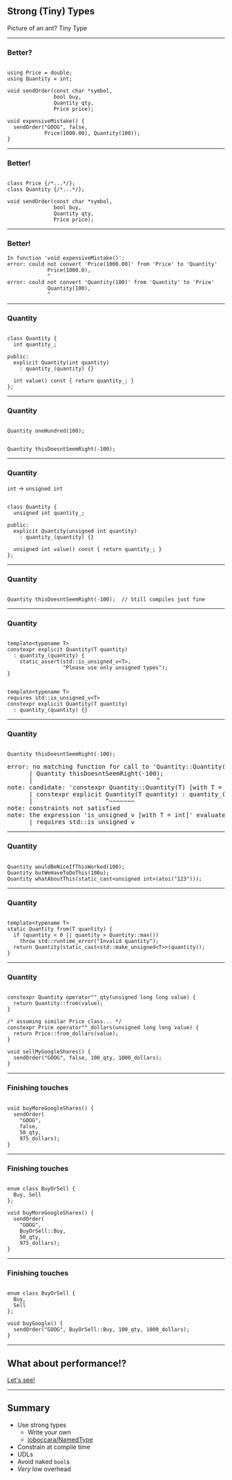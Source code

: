 ## Strong (Tiny) Types

Picture of an ant? Tiny Type

---

### Better?

<pre><code class="cpp" data-line-numbers="1-2|4-8|10-11" data-trim>
using Price = double;
using Quantity = int;

void sendOrder(const char *symbol,
               bool buy,
               Quantity qty,
               Price price);

void expensiveMistake() {
  sendOrder("GOOG", false, 
            Price(1000.00), Quantity(100));
}
</code></pre>

---

### Better!

<pre><code class="cpp" data-line-numbers data-trim>
class Price {/*...*/};
class Quantity {/*...*/};

void sendOrder(const char *symbol,
               bool buy,
               Quantity qty,
               Price price);
</code></pre>

---

### Better!

```
In function 'void expensiveMistake()':
error: could not convert 'Price(1000.00)' from 'Price' to 'Quantity'
             Price(1000.0),
             ^
error: could not convert 'Quantity(100)' from 'Quantity' to 'Price'
             Quantity(100),
             ^
```

---

### Quantity

<pre><code class="cpp" data-line-numbers="|2|5-6|8" data-trim>
class Quantity {
  int quantity_;

public:
  explicit Quantity(int quantity) 
    : quantity_(quantity) {}

  int value() const { return quantity_; }
};
</code></pre>

---

### Quantity

<pre><code class="cpp" data-line-numbers data-trim>
Quantity oneHundred(100);
</code></pre>

<pre class=fragment><code class="cpp" data-line-numbers data-trim>
Quantity thisDoesntSeemRight(-100);
</code></pre>

---

### Quantity

`int` -> `unsigned int`

<pre><code class="cpp" data-line-numbers="|2|5-6|8" data-trim>
class Quantity {
  unsigned int quantity_;

public:
  explicit Quantity(unsigned int quantity) 
    : quantity_(quantity) {}

  unsigned int value() const { return quantity_; }
};
</code></pre>

---

### Quantity

<pre><code class="cpp" data-line-numbers data-trim>
Quantity thisDoesntSeemRight(-100);  // Still compiles just fine
</code></pre>

---

### Quantity


<pre><code class="cpp" data-line-numbers= data-trim>
template&lt;typename T>
constexpr explicit Quantity(T quantity) 
  : quantity_(quantity) {
    static_assert(std::is_unsigned_v&lt;T>,
                  "Please use only unsigned types");
}
</code></pre>

<pre class=fragment><code class="cpp" data-line-numbers data-trim>
template&lt;typename T>
requires std::is_unsigned_v&lt;T>
constexpr explicit Quantity(T quantity)
  : quantity_(quantity) {}
</code></pre>

---

### Quantity

<pre><code class="cpp" data-line-numbers data-trim>
Quantity thisDoesntSeemRight(-100); 
</code></pre>

<pre class=fragment>
error: no matching function for call to 'Quantity::Quantity(int)'
      | Quantity thisDoesntSeemRight(-100);
      |                                  ^
note: candidate: 'constexpr Quantity::Quantity(T) [with T = int]'
      | constexpr explicit Quantity(T quantity) : quantity_(quantity) {}
      |                    ^~~~~~~~
note: constraints not satisfied
note: the expression 'is_unsigned_v<T> [with T = int]' evaluated to 'false'
      | requires std::is_unsigned_v<T>
</pre>

---

### Quantity

<pre><code class="cpp" data-line-numbers="1|2|3" data-trim>
Quantity wouldBeNiceIfThisWorked(100);
Quantity butWeHaveToDoThis(100u);
Quantity whatAboutThis(static_cast&ltunsigned int>(atoi("123")));
</code></pre>

---

### Quantity

<pre><code class="cpp" data-line-numbers data-trim>
template&lt;typename T>
static Quantity from(T quantity) {
  if (quantity &lt; 0 || quantity > Quantity::max())
    throw std::runtime_error("Invalid quantity");
  return Quantity(static_cast&lt;std::make_unsigned&lt;T>>(quantity));
}
</code></pre>

---

### Quantity

<pre><code class="cpp" data-line-numbers="1-3|5-8|10-12" data-trim>
constexpr Quantity operator""_qty(unsigned long long value) {
  return Quantity::from(value);
}

/* assuming similar Price class... */
constexpr Price operator""_dollars(unsigned long long value) {
  return Price::from_dollars(value);
}

void sellMyGoogleShares() {
  sendOrder("GOOG", false, 100_qty, 1000_dollars);
}
</code></pre>

---

### Finishing touches

<pre><code class="cpp" data-line-numbers="|4" data-trim>
void buyMoreGoogleShares() {
  sendOrder(
    "GOOG",
    false, 
    50_qty, 
    975_dollars);
}
</code></pre>

---

### Finishing touches

<pre><code class="cpp" data-line-numbers="|4" data-trim>
enum class BuyOrSell {
  Buy, Sell
};

void buyMoreGoogleShares() {
  sendOrder(
    "GOOG",
    BuyOrSell::Buy, 
    50_qty, 
    975_dollars);
}
</code></pre>

---

### Finishing touches

<pre><code class="cpp" data-line-numbers="|1-3|7" data-trim>
enum class BuyOrSell {
  Buy,
  Sell
};

void buyGoogle() {
  sendOrder("GOOG", BuyOrSell::Buy, 100_qty, 1000_dollars);
}
</code></pre>

---

## What about performance!?

[Let's see!](https://godbolt.org/z/Sn6k9-)

---

## Summary

* Use strong types
  - Write your own
  - [joboccara/NamedType](https://github.com/joboccara/NamedType)
* Constrain at compile time
* UDLs
* Avoid naked `bool`s
* _Very_ low overhead
